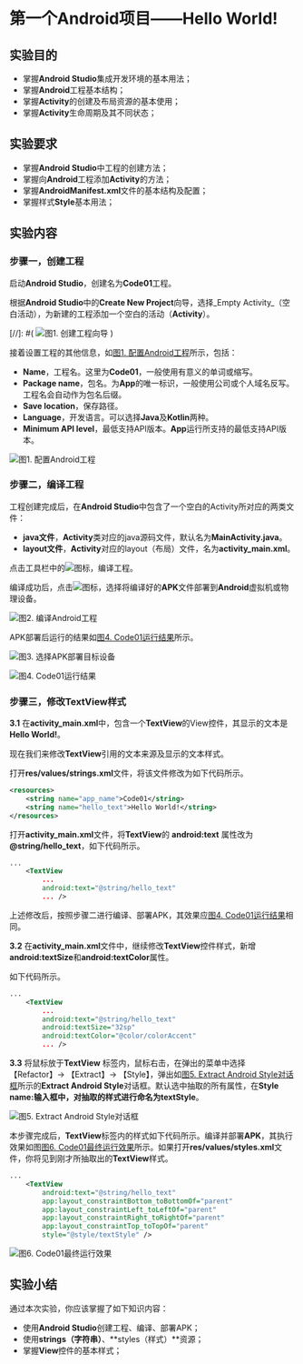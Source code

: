 # 第一个Android项目——Hello World!

## 实验目的

* 掌握**Android Studio**集成开发环境的基本用法；
* 掌握**Android**工程基本结构；
* 掌握**Activity**的创建及布局资源的基本使用；
* 掌握**Activity**生命周期及其不同状态；

## 实验要求

* 掌握**Android Studio**中工程的创建方法；
* 掌握向**Android**工程添加**Activity**的方法；
* 掌握**AndroidManifest.xml**文件的基本结构及配置；
* 掌握样式**Style**基本用法；

## 实验内容

### 步骤一，创建工程

启动**Android Studio**，创建名为**Code01**工程。

根据**Android Studio**中的**Create New Project**向导，选择_Empty Activity_（空白活动），为新建的工程添加一个空白的活动（**Activity**）。


[//]: #( ![图1. 创建工程向导](https://raw.githubusercontent.com/xgqin/AndroidDevelopment/master/images/ch01/Code01_configure_project.png) )


接着设置工程的其他信息，如[图1. 配置Android工程](#config_project)所示，包括：

* **Name**，工程名。这里为**Code01**，一般使用有意义的单词或缩写。
* **Package name**，包名。为**App**的唯一标识，一般使用公司或个人域名反写。工程名会自动作为包名后缀。
* **Save location**，保存路径。
* **Language**，开发语言。可以选择**Java**及**Kotlin**两种。
* **Minimum API level**，最低支持API版本。**App**运行所支持的最低支持API版本。

![图1. 配置Android工程](https://raw.githubusercontent.com/xgqin/AndroidDevelopment/master/images/ch01/Code01_configure_project.png)
<span id="config_project"></span>

### 步骤二，编译工程

工程创建完成后，在**Android Studio**中包含了一个空白的Activity所对应的两类文件：

* **java文件**，**Activity**类对应的java源码文件，默认名为**MainActivity.java**。
* **layout文件**，**Activity**对应的layout（布局）文件，名为**activity_main.xml**。



点击工具栏中的![](https://raw.githubusercontent.com/xgqin/AndroidDevelopment/master/images/ch01/Code01_build_icon.png)图标，编译工程。

编译成功后，点击![](https://raw.githubusercontent.com/xgqin/AndroidDevelopment/master/images/ch01/Code01_run_icon.png)图标，选择将编译好的**APK**文件部署到**Android**虚拟机或物理设备。

![图2. 编译Android工程](https://raw.githubusercontent.com/xgqin/AndroidDevelopment/master/images/ch01/Code01_build_project.png)


APK部署后运行的结果如[图4. Code01运行结果](#running_screenshot01)所示。

![图3. 选择APK部署目标设备](https://raw.githubusercontent.com/xgqin/AndroidDevelopment/master/images/ch01/Code01_select_deployment_target.png)
<span id="running_screenshot01"></span>

![图4. Code01运行结果](https://raw.githubusercontent.com/xgqin/AndroidDevelopment/master/images/ch01/Code01_running_screenshot.png)


### 步骤三，修改**TextView**样式

**3.1** 在**activity_main.xml**中，包含一个**TextView**的View控件，其显示的文本是**Hello World!**。

现在我们来修改**TextView**引用的文本来源及显示的文本样式。

打开**res/values/strings.xml**文件，将该文件修改为如下代码所示。

```xml
<resources>
    <string name="app_name">Code01</string>
    <string name="hello_text">Hello World!</string>
</resources>
```

打开**activity_main.xml**文件，将**TextView**的 **android:text** 属性改为 **@string/hello_text**，如下代码所示。

```xml
...
    <TextView
        ...
        android:text="@string/hello_text"
        ... />
```

上述修改后，按照步骤二进行编译、部署APK，其效果应[图4. Code01运行结果](#running_screenshot01)相同。

**3.2** 在**activity_main.xml**文件中，继续修改**TextView**控件样式，新增**android:textSize**和**android:textColor**属性。

如下代码所示。

```xml
...
    <TextView
        ...
        android:text="@string/hello_text"
        android:textSize="32sp"
        android:textColor="@color/colorAccent"
        ... />
```

**3.3** 将鼠标放于**TextView** 标签内，鼠标右击，在弹出的菜单中选择【Refactor】-&gt; 【Extract】-&gt; 【Style】，弹出如[图5. Extract Android Style对话框](#extract_android_style)所示的**Extract Android Style**对话框。默认选中抽取的所有属性，在**Style name:**输入框中，对抽取的样式进行命名为**textStyle**。

![图5. Extract Android Style对话框](https://raw.githubusercontent.com/xgqin/AndroidDevelopment/master/images/ch01/Code01_extract_android_style.png)
<span id="extract_android_style"></span>

本步骤完成后，**TextView**标签内的样式如下代码所示。编译并部署**APK**，其执行效果如图[图6. Code01最终运行效果](#running_screenshot2)所示。如果打开**res/values/styles.xml**文件，你将见到刚才所抽取出的**TextView**样式。

```xml
...
    <TextView
        android:text="@string/hello_text"
        app:layout_constraintBottom_toBottomOf="parent"
        app:layout_constraintLeft_toLeftOf="parent"
        app:layout_constraintRight_toRightOf="parent"
        app:layout_constraintTop_toTopOf="parent"
        style="@style/textStyle" />
```

![图6. Code01最终运行效果](https://raw.githubusercontent.com/xgqin/AndroidDevelopment/master/images/ch01/Code01_running_screenshot2.png)
<span id="running_screenshot2"></span>

## 实验小结

通过本次实验，你应该掌握了如下知识内容：

* 使用**Android Studio**创建工程、编译、部署APK；
* 使用**strings（字符串）**、**styles（样式）**资源；
* 掌握**View**控件的基本样式；